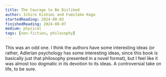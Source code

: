 ```yaml
---
title: The Courage to Be Disliked
author: Ichiro Kishimi and Fumitake Koga
startedReading: 2024-08-03
finishedReading: 2024-08-07
medium: physical
tags: [non-fiction, philosophy]
---
```


This was an odd one. I think the authors have some interesting ideas (or rather, Adlerian psychology has some interesting ideas, since this book is basically just that philosophy presented in a novel format), but I feel like it was almost too dogmatic in its devotion to its ideas. A controversial take on life, to be sure.
